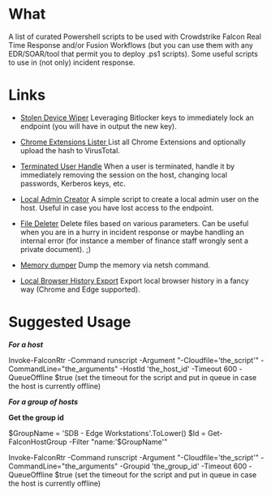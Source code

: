 # What

A list of curated Powershell scripts to be used with Crowdstrike Falcon Real Time Response and/or Fusion Workflows (but you can use them with any EDR/SOAR/tool that permit you to deploy .ps1 scripts).
Some useful scripts to use in (not only) incident response.

# Links

- [Stolen Device Wiper](https://github.com/g4bri-3l3/Crowdstrike-RTR-Awesome-Scripts/blob/main/scripts/stolen_device_wiper.ps1)
Leveraging Bitlocker keys to immediately lock an endpoint (you will have in output the new key).

- [Chrome Extensions Lister ](https://github.com/g4bri-3l3/Crowdstrike-RTR-IR-Awesome-Scripts/blob/main/scripts/chrome_extensions_lister.ps1)
List all Chrome Extensions and optionally upload the hash to VirusTotal.

- [Terminated User Handle](https://github.com/g4bri-3l3/Crowdstrike-RTR-IR-Awesome-Scripts/blob/main/scripts/terminated_user_handle.ps1)
When a user is terminated, handle it by immediately removing the session on the host, changing local passwords, Kerberos keys, etc.

- [Local Admin Creator](https://github.com/g4bri-3l3/Crowdstrike-RTR-IR-Awesome-Scripts/blob/main/scripts/create_local_admin.ps1)
A simple script to create a local admin user on the host. Useful in case you have lost access to the endpoint.

- [File Deleter](https://github.com/g4bri-3l3/Crowdstrike-RTR-IR-Awesome-Scripts/blob/main/scripts/file_deleter.ps1)
Delete files based on various parameters. Can be useful when you are in a hurry in incident response or maybe handling an internal error (for instance a member of finance staff wrongly sent a private document).  ;)

- [Memory dumper](https://github.com/g4bri-3l3/Crowdstrike-RTR-IR-Awesome-Scripts/blob/main/scripts/memdump.ps1)
Dump the memory via netsh command.

- [Local Browser History Export](https://github.com/g4bri-3l3/Crowdstrike-RTR-IR-Awesome-Scripts/blob/main/scripts/local_browser_history_export.ps1)
Export local browser history in a fancy way (Chrome and Edge supported).

# Suggested Usage


***For a host***

Invoke-FalconRtr -Command runscript -Argument "-Cloudfile='the_script'" -CommandLine="the_arguments" -HostId 'the_host_id' -Timeout 600 -QueueOffline $true (set the timeout for the script and put in queue in case the host is currently offline)

***For a group of hosts***

**Get the group id**

$GroupName = 'SDB - Edge Workstations'.ToLower()
$Id = Get-FalconHostGroup -Filter "name:'$GroupName'"

Invoke-FalconRtr -Command runscript -Argument "-Cloudfile='the_script'" -CommandLine="the_arguments" -Groupid 'the_group_id' -Timeout 600 -QueueOffline $true (set the timeout for the script and put in queue in case the host is currently offline)
